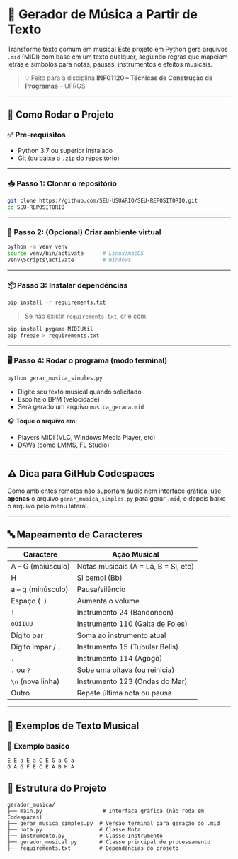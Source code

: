 # 🎼 Gerador de Música a Partir de Texto

Transforme texto comum em música! Este projeto em Python gera arquivos `.mid` (MIDI) com base em um texto qualquer, seguindo regras que mapeiam letras e símbolos para notas, pausas, instrumentos e efeitos musicais.

> 💡 Feito para a disciplina **INF01120 – Técnicas de Construção de Programas** – UFRGS

---

## 🚀 Como Rodar o Projeto

### ✅ Pré-requisitos

- Python 3.7 ou superior instalado
- Git (ou baixe o `.zip` do repositório)

---

### 📥 Passo 1: Clonar o repositório

```bash
git clone https://github.com/SEU-USUARIO/SEU-REPOSITORIO.git
cd SEU-REPOSITORIO
```

---

### 🧪 Passo 2: (Opcional) Criar ambiente virtual

```bash
python -m venv venv
source venv/bin/activate      # Linux/macOS
venv\Scripts\activate         # Windows
```

---

### 📦 Passo 3: Instalar dependências

```bash
pip install -r requirements.txt
```

> Se não existir `requirements.txt`, crie com:
```bash
pip install pygame MIDIUtil
pip freeze > requirements.txt
```

---

### 🖥️ Passo 4: Rodar o programa (modo terminal)

```bash
python gerar_musica_simples.py
```

- Digite seu texto musical quando solicitado
- Escolha o BPM (velocidade)
- Será gerado um arquivo `musica_gerada.mid`

🎧 **Toque o arquivo em:**
- Players MIDI (VLC, Windows Media Player, etc)
- DAWs (como LMMS, FL Studio)

---

## ⚠️ Dica para GitHub Codespaces

Como ambientes remotos não suportam áudio nem interface gráfica, use **apenas** o arquivo `gerar_musica_simples.py` para gerar `.mid`, e depois baixe o arquivo pelo menu lateral.

---

## 🔤 Mapeamento de Caracteres

| Caractere        | Ação Musical                                |
|------------------|---------------------------------------------|
| A – G (maiúsculo)| Notas musicais (A = Lá, B = Si, etc)        |
| H                | Si bemol (Bb)                               |
| a – g (minúsculo)| Pausa/silêncio                              |
| Espaço (` `)     | Aumenta o volume                            |
| `!`              | Instrumento 24 (Bandoneon)                  |
| `oOiIuU`         | Instrumento 110 (Gaita de Foles)            |
| Dígito par       | Soma ao instrumento atual                   |
| Dígito ímpar / `;` | Instrumento 15 (Tubular Bells)           |
| `,`              | Instrumento 114 (Agogô)                     |
| `.` ou `?`       | Sobe uma oitava (ou reinicia)               |
| `\n` (nova linha)| Instrumento 123 (Ondas do Mar)              |
| Outro            | Repete última nota ou pausa                 |

---

## 🎵 Exemplos de Texto Musical

### 🔹 Exemplo basico

```
E E a E a C E G a G a
G A G F E C E A B H A
```

## 📁 Estrutura do Projeto

```
gerador_musica/
├── main.py                   # Interface gráfica (não roda em Codespaces)
├── gerar_musica_simples.py  # Versão terminal para geração do .mid
├── nota.py                  # Classe Nota
├── instrumento.py           # Classe Instrumento
├── gerador_musical.py       # Classe principal de processamento
├── requirements.txt         # Dependências do projeto
```
